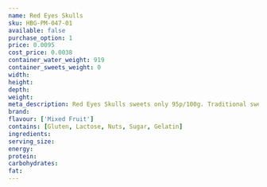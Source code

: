 ```yaml
---
name: Red Eyes Skulls
sku: HBG-PM-047-01
available: false
purchase_option: 1
price: 0.0095
cost_price: 0.0038
container_water_weight: 919
container_sweets_weight: 0
width: 
height: 
depth: 
weight: 
meta_description: Red Eyes Skulls sweets only 95p/100g. Traditional sweets and more at Humbugs Confectionery Store. Specialists in satisfying your sweet tooth!
brand: 
flavour: ['Mixed Fruit']
contains: [Gluten, Lactose, Nuts, Sugar, Gelatin]
ingredients: 
serving_size: 
energy: 
protein: 
carbohydrates: 
fat: 
---
```

